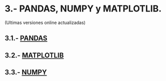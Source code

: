 # 3.- PANDAS, NUMPY y MATPLOTLIB.
(Ultimas versiones online actualizadas)


## 3.1.- [PANDAS](https://colab.research.google.com/drive/1ehd0L1cEimjmVAJPWvgQS4C2t7orWG42)

## 3.2.- [MATPLOTLIB](https://colab.research.google.com/drive/1-Wol8mDltt57ET0vQVfkgOAcI8-vglKJ)

## 3.3.- [NUMPY](https://colab.research.google.com/drive/1HQlCVEgJ7snZCb8xOJYsosrWDNhHWM5o)
